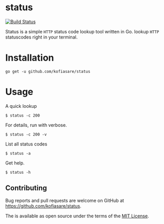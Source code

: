 # status
[![Build Status](https://travis-ci.org/kofiasare/status.svg?branch=master)](https://travis-ci.org/kofiasare/status)

Status is a simple `HTTP` status code lookup tool written in Go. lookup `HTTP` statuscodes right in your
terminal.

# Installation
```go get -u github.com/kofiasare/status```

# Usage
A quick lookup

    $ status -c 200


For details, run with verbose.

    $ status -c 200 -v

List all status codes

    $ status -a

Get help.

    $ status -h

## Contributing

Bug reports and pull requests are welcome on GitHub at https://github.com/kofiasare/status.

The is available as open source under the terms of the [MIT License](http://opensource.org/licenses/MIT).

